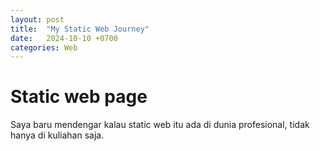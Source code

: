 ```yaml
---
layout: post
title:  "My Static Web Journey"
date:   2024-10-10 +0700
categories: Web
---
```


# Static web page

Saya baru mendengar kalau static web itu ada di dunia profesional, tidak hanya di kuliahan saja. 


